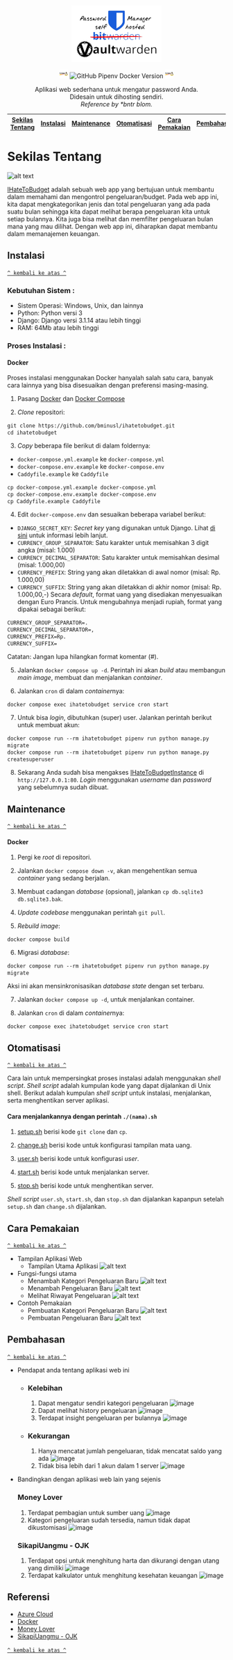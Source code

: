 <p align="center">
  <a href="https://github.com/darrelazmi/PassManager/">
    <img src="images/vaultwarden-image.png" alt="IHateToBudget logo" height="130">
  </a>
</p>

<p align="center">
  <img src="images/linux.webp" alt="GitHub Pipenv Linux Version" height="20">
  <img src="https://github.com/HijazP/i-hate-to-budget/blob/main/Image/logo%20docker.png" alt="GitHub Pipenv Docker Version" height="20">
  <img src="images/linux.webp" alt="GitHub Pipenv Linux version" height="20">
<!--   <img src="https://github.com/HijazP/i-hate-to-budget/blob/main/Image/django%20logo.png" alt="GitHub Pipenv locked Python version" height="20"> -->
  </p>

<p align="center">
  Aplikasi web sederhana untuk mengatur password  Anda.
  <br>
  Didesain untuk dihosting sendiri.
  <br>
  <em>Reference by *bntr blom.</em>
</p>

[Sekilas Tentang](#sekilas-tentang) | [Instalasi](#instalasi) | [Maintenance](#maintenance) | [Otomatisasi](#otomatisasi) | [Cara Pemakaian](#cara-pemakaian) | [Pembahasan](#pembahasan) | [Referensi](#referensi)
:---:|:---:|:---:|:---:|:---:|:---:|:---:
    
# Sekilas Tentang
![alt text](https://github.com/HijazP/i-hate-to-budget/blob/main/Image/Loginpage.png)

[IHateToBudget](https://github.com/bminusl/ihatetobudget) adalah sebuah web app yang bertujuan untuk membantu dalam memahami dan mengontrol pengeluaran/budget. Pada web app ini, kita dapat mengkategorikan jenis dan total pengeluaran yang ada pada suatu bulan sehingga kita dapat melihat berapa pengeluaran kita untuk setiap bulannya. Kita juga bisa melihat dan memfilter pengeluaran bulan mana yang mau dilihat. Dengan web app ini, diharapkan dapat membantu dalam memanajemen keuangan.

## Instalasi
[`^ kembali ke atas ^`](#)

### Kebutuhan Sistem :
- Sistem Operasi: Windows, Unix, dan lainnya
- Python: Python versi 3
- Django: Django versi 3.1.14 atau lebih tinggi
- RAM: 64Mb atau lebih tinggi

### Proses Instalasi :
#### Docker
Proses instalasi menggunakan Docker hanyalah salah satu cara, banyak cara lainnya yang bisa disesuaikan dengan preferensi masing-masing.

1. Pasang [Docker](https://www.docker.com/) dan [Docker Compose](https://docs.docker.com/compose/)

2. *Clone* repositori:
```
git clone https://github.com/bminusl/ihatetobudget.git
cd ihatetobudget
```

3. *Copy* beberapa file berikut di dalam foldernya:
- `docker-compose.yml.example` ke `docker-compose.yml`
- `docker-compose.env.example` ke `docker-compose.env`
- `Caddyfile.example` ke `Caddyfile`
```
cp docker-compose.yml.example docker-compose.yml
cp docker-compose.env.example docker-compose.env
cp Caddyfile.example Caddyfile
```

4. Edit `docker-compose.env` dan sesuaikan beberapa variabel berikut:
- `DJANGO_SECRET_KEY`: *Secret key* yang digunakan untuk Django.
Lihat [di sini](https://docs.djangoproject.com/en/3.1/ref/settings/#std:setting-SECRET_KEY) untuk informasi lebih lanjut.
- `CURRENCY_GROUP_SEPARATOR`: Satu karakter untuk memisahkan 3 digit angka (misal: 1.000)
- `CURRENCY_DECIMAL_SEPARATOR`: Satu karakter untuk memisahkan desimal (misal: 1.000,00)
- `CURRENCY_PREFIX`: String yang akan diletakkan di awal nomor (misal: Rp. 1.000,00)
- `CURRENCY_SUFFIX`: String yang akan diletakkan di akhir nomor (misal: Rp. 1.000,00,-)
Secara *default*, format uang yang disediakan menyesuaikan dengan Euro Prancis. Untuk mengubahnya menjadi rupiah, format yang dipakai sebagai berikut:

```
CURRENCY_GROUP_SEPARATOR=.
CURRENCY_DECIMAL_SEPARATOR=,
CURRENCY_PREFIX=Rp.
CURRENCY_SUFFIX=
```
Catatan: Jangan lupa hilangkan format komentar (#).

5. Jalankan `docker compose up -d`. Perintah ini akan *build* atau membangun *main image*, membuat dan menjalankan *container*.

6. Jalankan `cron` di dalam *container*nya:
```
docker compose exec ihatetobudget service cron start
```

7. Untuk bisa *login*, dibutuhkan (super) user. Jalankan perintah berikut untuk membuat akun:
```
docker compose run --rm ihatetobudget pipenv run python manage.py migrate
docker compose run --rm ihatetobudget pipenv run python manage.py createsuperuser
```

8. Sekarang Anda sudah bisa mengakses [IHateToBudgetInstance](127.0.0.1) di `http://127.0.0.1:80`. *Login* menggunakan *username* dan *password* yang sebelumnya sudah dibuat.

## Maintenance
[`^ kembali ke atas ^`](#)

#### Docker
1. Pergi ke *root* di repositori.

2. Jalankan `docker compose down -v`, akan mengehentikan semua *container* yang sedang berjalan.

3. Membuat cadangan *database* (opsional), jalankan `cp db.sqlite3 db.sqlite3.bak`.

4. *Update codebase* menggunakan perintah `git pull`.

5. *Rebuild image*:
```
docker compose build
```

6. Migrasi *database*:
```
docker compose run --rm ihatetobudget pipenv run python manage.py migrate
```
Aksi ini akan mensinkronisasikan *database state* dengan set terbaru.

7. Jalankan `docker compose up -d`, untuk menjalankan container.

8. Jalankan `cron` di dalam *container*nya:
```
docker compose exec ihatetobudget service cron start
```


## Otomatisasi
[`^ kembali ke atas ^`](#)

Cara lain untuk mempersingkat proses instalasi adalah menggunakan *shell script*. *Shell script* adalah kumpulan kode yang dapat dijalankan di Unix shell. Berikut adalah kumpulan *shell script* untuk instalasi, menjalankan, serta menghentikan server aplikasi.

#### Cara menjalankannya dengan perintah `./(nama).sh`
1. [setup.sh](https://github.com/HijazP/i-hate-to-budget/shell/setup.sh) berisi kode `git clone` dan `cp`.

2. [change.sh](https://github.com/HijazP/i-hate-to-budget/shell/change.sh) berisi kode untuk konfigurasi tampilan mata uang.

3. [user.sh](https://github.com/HijazP/i-hate-to-budget/shell/user.sh) berisi kode untuk konfigurasi *user*.

4. [start.sh](https://github.com/HijazP/i-hate-to-budget/shell/start.ch) berisi kode untuk menjalankan server.

5. [stop.sh](https://github.com/HijazP/i-hate-to-budget/shell/stop.sh) berisi kode untuk menghentikan server.

*Shell script* `user.sh`, `start.sh`, dan `stop.sh` dan dijalankan kapanpun setelah `setup.sh` dan `change.sh` dijalankan.


## Cara Pemakaian
[`^ kembali ke atas ^`](#)
- Tampilan Aplikasi Web
    - Tampilan Utama Aplikasi
        ![alt text](https://github.com/HijazP/i-hate-to-budget/blob/main/Image/homepage.png)
- Fungsi-fungsi utama
    - Menambah Kategori Pengeluaran Baru
        ![alt text](https://github.com/HijazP/i-hate-to-budget/blob/main/Image/NewCategoryPage.png)
    - Menambah Pengeluaran Baru
        ![alt text](https://github.com/HijazP/i-hate-to-budget/blob/main/Image/NewExpensePage.png)
    - Melihat Riwayat Pengeluaran
        ![alt text](https://github.com/HijazP/i-hate-to-budget/blob/main/Image/HistoryPage.png)
- Contoh Pemakaian
    - Pembuatan Kategori Pengeluaran Baru
        ![alt text](https://github.com/HijazP/i-hate-to-budget/blob/main/Image/CreateNewCategory.png)
    - Pembuatan Pengeluaran Baru
        ![alt text](https://github.com/HijazP/i-hate-to-budget/blob/main/Image/CreateNewExpense.png)

## Pembahasan
[`^ kembali ke atas ^`](#)

- Pendapat anda tentang aplikasi web ini
    - ### Kelebihan
      1. Dapat mengatur sendiri kategori pengeluaran
      ![image](https://user-images.githubusercontent.com/65883882/196928714-801e1f62-ce89-4863-92e0-9645c3cd447e.png)
      2. Dapat melihat history pengeluaran
      ![image](https://user-images.githubusercontent.com/65883882/196929056-3bd522a1-6c5d-4cc0-bf9a-fe95491399c1.png)
      3. Terdapat insight pengeluaran per bulannya
      ![image](https://user-images.githubusercontent.com/65883882/196929851-ac9666bf-a346-43f8-8fa5-9c339b3c7764.png)

    - ### Kekurangan
      1. Hanya mencatat jumlah pengeluaran, tidak mencatat saldo yang ada
      ![image](https://user-images.githubusercontent.com/65883882/196930621-c0826813-e429-4ff7-945e-88a5af0a5274.png)
      2. Tidak bisa lebih dari 1 akun dalam 1 server
      ![image](https://user-images.githubusercontent.com/65883882/196932444-0107dbcb-4eab-4e5c-af0c-7bc012767ef9.png)
      
- Bandingkan dengan aplikasi web lain yang sejenis
  ### Money Lover
  1. Terdapat pembagian untuk sumber uang
  ![image](https://user-images.githubusercontent.com/65883882/196955697-2b1ce911-b781-4be9-b2bc-e18977ed5d37.png)
  2. Kategori pengeluaran sudah tersedia, namun tidak dapat dikustomisasi
  ![image](https://user-images.githubusercontent.com/65883882/196955818-f19f4168-f6a5-4a50-bf8a-b3de68a05de0.png)
  
  ### SikapiUangmu - OJK
  1. Terdapat opsi untuk menghitung harta dan dikurangi dengan utang yang dimiliki
  ![image](https://user-images.githubusercontent.com/65883882/196956060-e12af8c7-20f1-4de7-b9d8-24b4ef3a1bbf.png)
  2. Terdapat kalkulator untuk menghitung kesehatan keuangan
  ![image](https://user-images.githubusercontent.com/65883882/196956147-34c8f6b2-b253-49ac-89e3-9a184abec20b.png)

## Referensi
- [Azure Cloud](https://azure.microsoft.com/id-id/)
- [Docker](https://www.docker.com/)
- [Money Lover](https://moneylover.me/)
- [SikapiUangmu - OJK](https://sikapiuangmu.ojk.go.id/FrontEnd/Kalkulator/Kalkulator%20Dompet)

[`^ kembali ke atas ^`](#)
